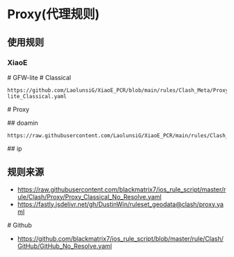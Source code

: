 # Proxy(代理规则)

## 使用规则
### XiaoE
\# GFW-lite
\# Classical
```
https://github.com/LaolunsiG/XiaoE_PCR/blob/main/rules/Clash_Meta/Proxy/GFW-lite_Classical.yaml
```

\# Proxy

\## doamin
```
https://raw.githubusercontent.com/LaolunsiG/XiaoE_PCR/main/rules/Clash_Meta/Proxy/Proxy_Domain.yaml
```

\## ip

## 规则来源
- https://raw.githubusercontent.com/blackmatrix7/ios_rule_script/master/rule/Clash/Proxy/Proxy_Classical_No_Resolve.yaml
- https://fastly.jsdelivr.net/gh/DustinWin/ruleset_geodata@clash/proxy.yaml

\# Github
- https://github.com/blackmatrix7/ios_rule_script/blob/master/rule/Clash/GitHub/GitHub_No_Resolve.yaml
